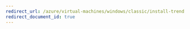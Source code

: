 ```yaml
---
redirect_url: /azure/virtual-machines/windows/classic/install-trend
redirect_document_id: true
---
```

